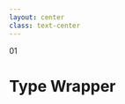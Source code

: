 ```yaml
---
layout: center
class: text-center
---
```


<span class='text-6xl font-extrabold color-orange p-4 border border-solid border-orange rounded-lg'>
01
</span>

<h1 class='font-bold mt-12'>
Type Wrapper
</h1>
